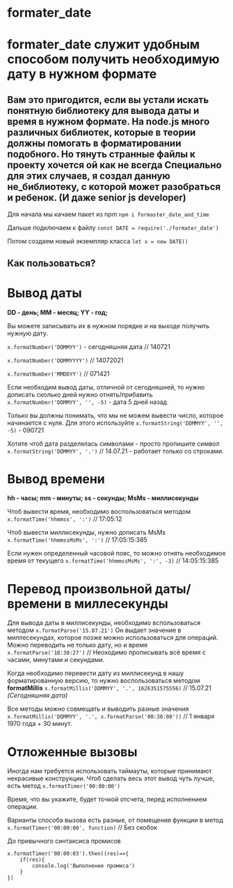 # formater_date

formater_date служит удобным способом получить необходимую дату в нужном формате
=============
Вам это пригодится, если вы устали искать понятную библиотеку для вывода даты и время в нужном формате.
На node.js **много** различных библиотек, которые в теории должны помогать в форматировании подобного.
Но тянуть странные файлы к проекту хочется ой как не всегда
Специально для этих случаев, я создал данную не_библиотеку, с которой может разобраться и ребенок. (И даже senior js developer)
---

Для начала мы качаем пакет из npm 
`npm i formaster_date_and_time`

Дальше подключаем к файлу
`const DATE = require('./formater_date')`

Потом создаем новый экземпляр класса
`let x = new DATE()`

Как пользоваться? 
----

Вывод даты
===

**DD - день; MM - месяц; YY - год;**

Вы можете записывать их в нужном порядке и на выходе получить нужную дату.

`x.formatNumber('DDMMYY')` - сегодняшняя дата // 140721

`x.formatNumber('DDMMYYYY')`  // 14072021

`x.formatNumber('MMDDYY')`  // 071421

Если необходим вывод даты, отличной от сегодняшней, то нужно дописать сколько дней нужно отнять/прибавить
`x.formatNumber('DDMMYY', '', -5)` - дата 5 дней назад

Только вы должны понимать, что мы не можем вывести число, которое начинается с нуля. 
Для этого используйте
`x.formatString('DDMMYY', '', -5)` - 090721

Хотите чтоб дата разделялась символами - просто пропишите символ
`x.formatString('DDMMYY', '.')` // 14.07.21 - работает только со строками.

Вывод времени
===

**hh - часы; mm - минуты; ss - секунды; MsMs - миллисекунды**

Чтоб вывести время, необходимо воспользоваться методом 
`x.formatTime('hhmmss', ':')` // 17:05:12

Чтоб вывести миллисекунды, нужно дописать MsMs 
`x.formatTime('hhmmssMsMs', ':')` // 17:05:15:385

Если нужен определенный часовой пояс, то можно отнять необходимое время от текущего
`x.formatTime('hhmmssMsMs', ':', -3)`  // 14:05:15:385

Перевод произвольной даты/времени в миллесекунды
===

Для вывода даты в миллисекунды, необходимо вспользоваться методом `x.formatParse('15.07.21')`
Он выдает значение в миллесекундах, которое позже можно использоваться для операций.
Можно переводить не только дату, но и время `x.formatParse('18:30:27')` // Неоходимо прописывать всё время с часами, минутами и секундами.

Когда необходимо перевести дату из миллисекунд в нашу форматированную версию, то нужно 
воспользоваться методом **formatMillis**
`x.formatMillis('DDMMYY', '.', 1626351575556)` // 15.07.21 *(Сегодняшняя дата)*

Все методы можно совмещать и выводить разные значения
`x.formatMillis('DDMMYY', '.', x.formatParse('00:30:00'))` // 1 января 1970 года + 30 минут.

Отложенные вызовы
===

Иногда нам требуется использовать таймауты, которые принимают некрасивые конструкции.
Чтоб сделать весь этот вывод чуть лучше, есть метод `x.formatTimer('00:00:00')`

Время, что вы укажите, будет точкой отсчета, перед исполнением операции. 

Варианты способа вызова есть разные, от помещения функции в метод `x.formatTimer('00:00:00', function)` // Без скобок

До привычного синтаксиса промисов 
```
x.formatTimer('00:00:03').then((res)=>{
    if(res){
        console.log('Выполнение промиса')
    }
})
```


